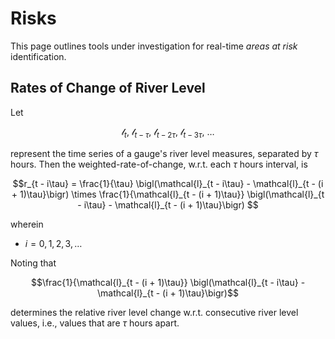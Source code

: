 # Risks

This page outlines tools under investigation for real-time *areas at risk* identification.

## Rates of Change of River Level

Let 

$$\mathcal{l}_{t}, \: \mathcal{l}_{t - \tau}, \: \mathcal{l}_{t - 2\tau}, \: \mathcal{l}_{t - 3\tau}, \: \ldots$$


represent the time series of a gauge's river level measures, separated by $\tau$ hours. Then the weighted-rate-of-change, w.r.t. each $\tau$ hours interval, is


$$r_{t - i\tau} = \frac{1}{\tau} \bigl(\mathcal{l}_{t - i\tau} - \mathcal{l}_{t - (i + 1)\tau}\bigr) \times \frac{1}{\mathcal{l}_{t - (i + 1)\tau}} \bigl(\mathcal{l}_{t - i\tau} - \mathcal{l}_{t - (i + 1)\tau}\bigr) $$

wherein

* $i = 0, 1, 2, 3, \ldots$

Noting that

$$\frac{1}{\mathcal{l}_{t - (i + 1)\tau}} \bigl(\mathcal{l}_{t - i\tau} - \mathcal{l}_{t - (i + 1)\tau}\bigr)$$

determines the relative river level change w.r.t. consecutive river level values, i.e., values that are $\tau$ hours apart.

<br>
<br>

<br>
<br>

<br>
<br>

<br>
<br>
